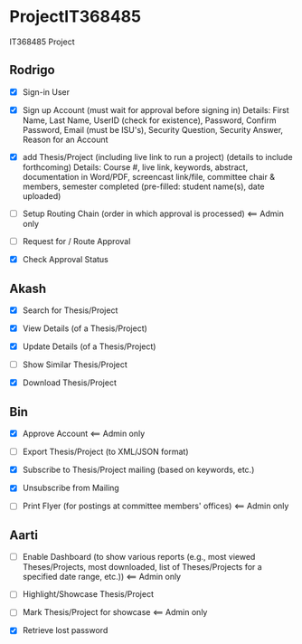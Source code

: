 # ProjectIT368485
IT368485 Project


## Rodrigo

* [x] Sign-in User

* [x] Sign up Account (must wait for approval before signing in)
Details: First Name, Last Name, UserID (check for existence), Password, Confirm Password, Email (must be ISU's), Security Question, Security Answer, Reason for an Account

* [x] add Thesis/Project (including live link to run a project) (details to include forthcoming)
Details: Course #, live link, keywords, abstract, documentation in Word/PDF, screencast link/file, committee chair & members, semester completed (pre-filled: student name(s), date uploaded) 

* [ ] Setup Routing Chain (order in which approval is processed) <== Admin only

* [ ] Request for / Route Approval

* [x] Check Approval Status


## Akash

* [x] Search for Thesis/Project

* [x] View Details (of a Thesis/Project)

* [x] Update Details (of a Thesis/Project)

* [ ] Show Similar Thesis/Project

* [x] Download Thesis/Project


## Bin

* [x] Approve Account <== Admin only

* [ ] Export Thesis/Project (to XML/JSON format)

* [x] Subscribe to Thesis/Project mailing (based on keywords, etc.)

* [x] Unsubscribe from Mailing

* [ ] Print Flyer (for postings at committee members' offices) <== Admin only


## Aarti

* [ ] Enable Dashboard (to show various reports (e.g., most viewed Theses/Projects, most downloaded, list of Theses/Projects for a specified date range, etc.)) <== Admin only

* [ ] Highlight/Showcase Thesis/Project 

* [ ] Mark Thesis/Project for showcase <== Admin only

* [x] Retrieve lost password
